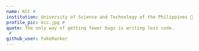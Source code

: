 ```yaml
---
name: KCC #
institution: University of Science and Technology of the Philippines 🚩 # 
profile_pic: kcc.jpg # 
quote: The only way of getting fewer bugs is writing less code.
 #
github_user: FakeRanker
---
```

